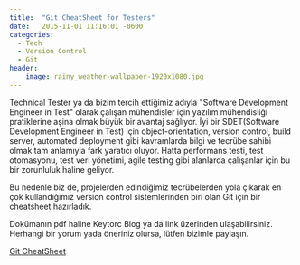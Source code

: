 ```yaml
---
title:  "Git CheatSheet for Testers"
date:   2015-11-01 11:16:01 -0600	
categories:
  - Tech
  - Version Control
  - Git
header:
    image: rainy_weather-wallpaper-1920x1080.jpg
---
```

Technical Tester ya da bizim tercih ettiğimiz adıyla "Software Development Engineer in Test" olarak çalışan mühendisler için yazılım mühendisliği pratiklerine aşina olmak büyük bir avantaj sağlıyor. İyi bir SDET(Software Development Engineer in Test) için object-orientation, version control, build server, automated deployment gibi kavramlarda bilgi ve tecrübe sahibi olmak tam anlamıyla fark yaratıcı oluyor. Hatta performans testi, test otomasyonu, test veri yönetimi, agile testing gibi alanlarda çalışanlar için bu bir zorunluluk haline geliyor.

Bu nedenle biz de, projelerden edindiğimiz tecrübelerden yola çıkarak en çok kullandığımız version control sistemlerinden biri olan Git için bir cheatsheet hazırladık.

Dokümanın pdf haline Keytorc Blog ya da link üzerinden ulaşabilirsiniz. Herhangi bir yorum yada öneriniz olursa, lütfen bizimle paylaşın.

[Git CheatSheet](http://www.keytorc.com/wp-content/uploads/2014/11/Git_Cheat_Sheet.pdf)